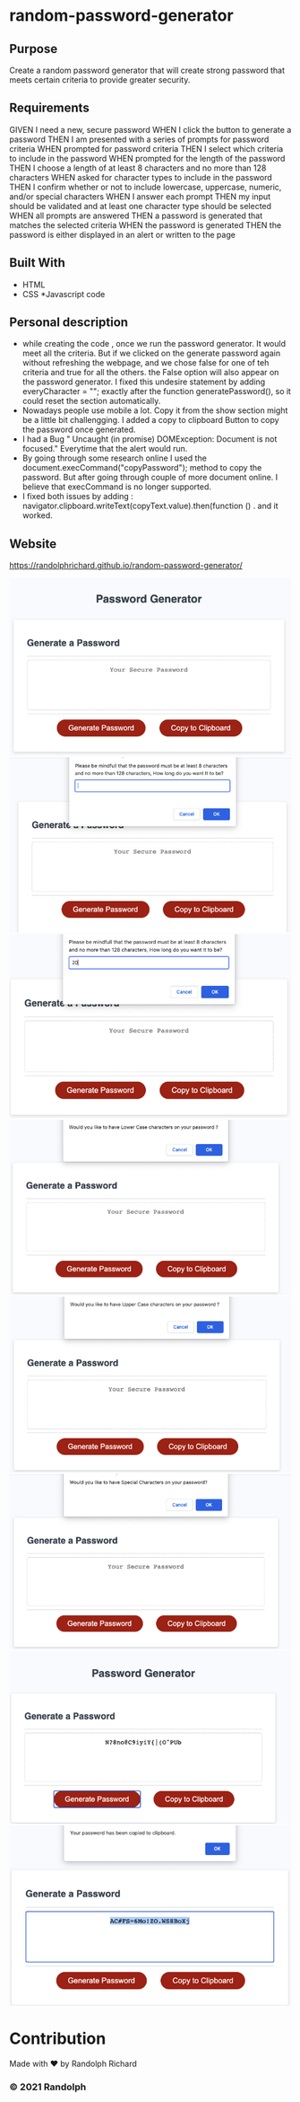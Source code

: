 # random-password-generator

## Purpose
Create a random password generator that will create strong password that meets certain criteria to provide greater security.

## Requirements
GIVEN I need a new, secure password
WHEN I click the button to generate a password
THEN I am presented with a series of prompts for password criteria
WHEN prompted for password criteria
THEN I select which criteria to include in the password
WHEN prompted for the length of the password
THEN I choose a length of at least 8 characters and no more than 128 characters
WHEN asked for character types to include in the password
THEN I confirm whether or not to include lowercase, uppercase, numeric, and/or special characters
WHEN I answer each prompt
THEN my input should be validated and at least one character type should be selected
WHEN all prompts are answered
THEN a password is generated that matches the selected criteria
WHEN the password is generated
THEN the password is either displayed in an alert or written to the page

## Built With
* HTML
* CSS
*Javascript code

## Personal description
* while creating the code , once we run the password generator. It would meet all the criteria. But if we clicked on the generate password again without refreshing the webpage, and we chose false for one of teh criteria and true for all the others. the False option will also appear on the password generator. I fixed this undesire statement by adding everyCharacter = ""; exactly after the function generatePassword(), so it could reset the section automatically.
* Nowadays people use mobile a lot. Copy it from the show section might be a little bit challengging. I added a copy to clipboard Button to copy the password once generated.
* I had a Bug " Uncaught (in promise) DOMException: Document is not focused." Everytime that the alert would run.
* By going through some research online I used the document.execCommand("copyPassword"); method to copy the password. But after going through couple of more document online. I believe that execCommand is no longer supported.
* I fixed both issues by adding : navigator.clipboard.writeText(copyText.value).then(function () .
and it worked.

## Website

https://randolphrichard.github.io/random-password-generator/

![](/assets/images/1.png)
![](/assets/images/2.png)
![](/assets/images/3.png)
![](/assets/images/4.png)
![](/assets/images/5.png)
![](/assets/images/6.png)
![](/assets/images/7.png)
![](/assets/images/8.png)

# Contribution
Made with ❤️ by Randolph Richard
### © 2021 Randolph 
